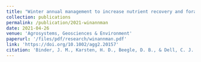 ```yaml
---
title: "Winter annual management to increase nutrient recovery and forage production on dairies"
collection: publications
permalink: /publication/2021-winannman
date: 2021-04-26
venue: 'Agrosystems, Geosciences & Environment'
paperurl: '/files/pdf/research/winannman.pdf'
link: 'https://doi.org/10.1002/agg2.20157'
citation: 'Binder, J. M., Karsten, H. D., Beegle, D. B., & Dell, C. J.. Winter annual management to increase nutrient recovery and forage production on dairies. <i>Agrosyst Geosci Environ.</i> 2021; 4:e20157. https://doi.org/10.1002/agg2.20157'
---
```

